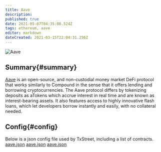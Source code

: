 ```yaml
---
title: Aave
description:
published: true
date: 2021-05-07T04:35:08.524Z
tags: ethereum, aave
editor: markdown
dateCreated: 2021-03-15T22:04:31.256Z
---
```


![Aave](https://txstreet.com/static/img/singles/house_logos/aave.png)

## Summary{#summary}

[Aave](https://app.aave.com/) is an open-source, and non-custodial money market DeFi protocol that works similarly to Compound in the sense that it offers lending and borrowing cryptocurrencies. The Aave protocol differs by tokenizing deposits as aTokens which accrue interest in real time and are known as interest-bearing assets. It also features access to highly innovative flash loans, which let developers borrow instantly and easily, with no collateral needed.

## Config{#config}

Below is a json config file used by TxStreet, including a list of contracts. [aave.json](/ethereum/houses/aave.json) [aave.json](/ethereum/houses/aave.json) [aave.json](/ethereum/houses/aave.json)